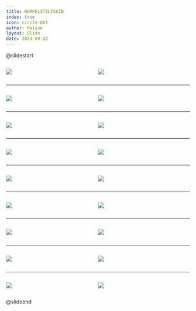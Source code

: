 ```yaml
---
title: RUMPELSTILTSKIN
index: true
icon: circle-dot
author: Haiyue
layout: Slide
date: 2024-09-22
---
```

 
@slidestart

<div style="display:flex">
<div style="flex:1">

![](https://raw.githubusercontent.com/yclord/reading/refs/heads/master/english/Level-W/RUMPELSTILTSKIN/001.webp)
</div>
<div style="flex:1">

![](https://raw.githubusercontent.com/yclord/reading/refs/heads/master/english/Level-W/RUMPELSTILTSKIN/002.webp)
</div>
</div>

---

<div style="display:flex">
<div style="flex:1">

![](https://raw.githubusercontent.com/yclord/reading/refs/heads/master/english/Level-W/RUMPELSTILTSKIN/003.webp)
</div>
<div style="flex:1">

![](https://raw.githubusercontent.com/yclord/reading/refs/heads/master/english/Level-W/RUMPELSTILTSKIN/004.webp)
</div>
</div>

---

<div style="display:flex">
<div style="flex:1">

![](https://raw.githubusercontent.com/yclord/reading/refs/heads/master/english/Level-W/RUMPELSTILTSKIN/005.webp)
</div>
<div style="flex:1">

![](https://raw.githubusercontent.com/yclord/reading/refs/heads/master/english/Level-W/RUMPELSTILTSKIN/006.webp)
</div>
</div>

---

<div style="display:flex">
<div style="flex:1">

![](https://raw.githubusercontent.com/yclord/reading/refs/heads/master/english/Level-W/RUMPELSTILTSKIN/007.webp)
</div>
<div style="flex:1">

![](https://raw.githubusercontent.com/yclord/reading/refs/heads/master/english/Level-W/RUMPELSTILTSKIN/008.webp)
</div>
</div>

---

<div style="display:flex">
<div style="flex:1">

![](https://raw.githubusercontent.com/yclord/reading/refs/heads/master/english/Level-W/RUMPELSTILTSKIN/009.webp)
</div>
<div style="flex:1">

![](https://raw.githubusercontent.com/yclord/reading/refs/heads/master/english/Level-W/RUMPELSTILTSKIN/010.webp)
</div>
</div>

---

<div style="display:flex">
<div style="flex:1">

![](https://raw.githubusercontent.com/yclord/reading/refs/heads/master/english/Level-W/RUMPELSTILTSKIN/011.webp)
</div>
<div style="flex:1">

![](https://raw.githubusercontent.com/yclord/reading/refs/heads/master/english/Level-W/RUMPELSTILTSKIN/012.webp)
</div>
</div>

---

<div style="display:flex">
<div style="flex:1">

![](https://raw.githubusercontent.com/yclord/reading/refs/heads/master/english/Level-W/RUMPELSTILTSKIN/013.webp)
</div>
<div style="flex:1">

![](https://raw.githubusercontent.com/yclord/reading/refs/heads/master/english/Level-W/RUMPELSTILTSKIN/014.webp)
</div>
</div>

---

<div style="display:flex">
<div style="flex:1">

![](https://raw.githubusercontent.com/yclord/reading/refs/heads/master/english/Level-W/RUMPELSTILTSKIN/015.webp)
</div>
<div style="flex:1">

![](https://raw.githubusercontent.com/yclord/reading/refs/heads/master/english/Level-W/RUMPELSTILTSKIN/016.webp)
</div>
</div>

---

<div style="display:flex">
<div style="flex:1">

![](https://raw.githubusercontent.com/yclord/reading/refs/heads/master/english/Level-W/RUMPELSTILTSKIN/017.webp)
</div>
<div style="flex:1">

![](https://raw.githubusercontent.com/yclord/reading/refs/heads/master/english/Level-W/RUMPELSTILTSKIN/018.webp)
</div>
</div>

@slideend